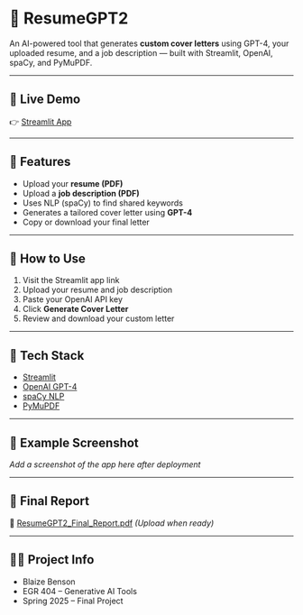 # 📄 ResumeGPT2

An AI-powered tool that generates **custom cover letters** using GPT-4, your uploaded resume, and a job description — built with Streamlit, OpenAI, spaCy, and PyMuPDF.

---

## 🔗 Live Demo

👉 [Streamlit App]([https://YOUR-STREAMLIT-APP-LINK-HERE](https://resumegpt2-4rikzklkqx3btcpxumsbib.streamlit.app/))

---

## 📂 Features

- Upload your **resume (PDF)**
- Upload a **job description (PDF)**
- Uses NLP (spaCy) to find shared keywords
- Generates a tailored cover letter using **GPT-4**
- Copy or download your final letter

---

## 🚀 How to Use

1. Visit the Streamlit app link
2. Upload your resume and job description
3. Paste your OpenAI API key
4. Click **Generate Cover Letter**
5. Review and download your custom letter

---

## 🧰 Tech Stack

- [Streamlit](https://streamlit.io/)
- [OpenAI GPT-4](https://platform.openai.com/)
- [spaCy NLP](https://spacy.io/)
- [PyMuPDF](https://pymupdf.readthedocs.io/)

---

## 📸 Example Screenshot

_Add a screenshot of the app here after deployment_

---

## 📄 Final Report

📝 [ResumeGPT2_Final_Report.pdf](ResumeGPT2_Final_Report.pdf) *(Upload when ready)*

---

## 👨‍🎓 Project Info

- Blaize Benson
- EGR 404 – Generative AI Tools
- Spring 2025 – Final Project

